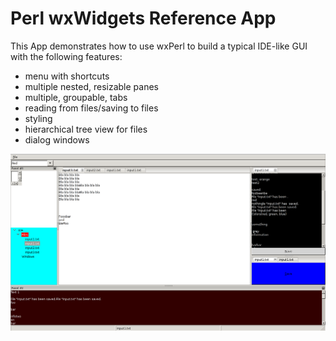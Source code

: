 # Perl wxWidgets Reference App

This App demonstrates how to use wxPerl to build a typical IDE-like GUI
with the following features:

- menu with shortcuts
- multiple nested, resizable panes
- multiple, groupable, tabs
- reading from files/saving to files
- styling
- hierarchical tree view for files
- dialog windows

![Screenshot](res/screenshot.png)
